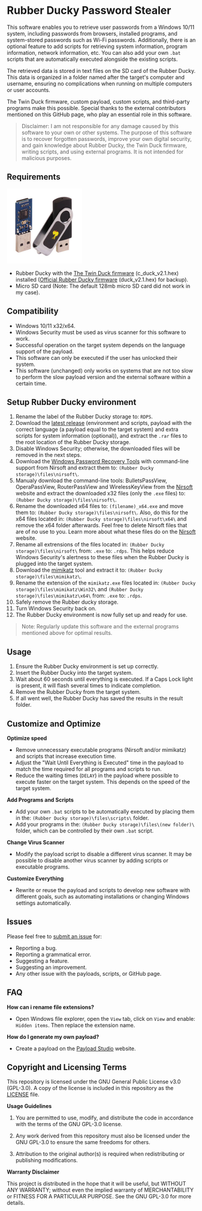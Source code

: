 # Rubber Ducky Password Stealer

This software enables you to retrieve user passwords from a Windows 10/11 system, including passwords from browsers, installed programs, and system-stored passwords such as Wi-Fi passwords. Additionally, there is an optional feature to add scripts for retrieving system information, program information, network information, etc. You can also add your own `.bat` scripts that are automatically executed alongside the existing scripts.

The retrieved data is stored in text files on the SD card of the Rubber Ducky. This data is organized in a folder named after the target's computer and username, ensuring no complications when running on multiple computers or user accounts.

The Twin Duck firmware, custom payload, custom scripts, and third-party programs make this possible. Special thanks to the external contributors mentioned on this GitHub page, who play an essential role in this software.

> Disclaimer: I am not responsible for any damage caused by this software to your own or other systems. The purpose of this software is to recover forgotten passwords, improve your own digital security, and gain knowledge about Rubber Ducky, the Twin Duck firmware, writing scripts, and using external programs. It is not intended for malicious purposes.

## Requirements

<img src="./assets/usb_rubber_ducky.jpg" alt="Rubber Ducky" width="200px" height="200px">

- Rubber Ducky with the [The Twin Duck firmware](./assets/c_duck_v2.1.hex) (c_duck_v2.1.hex) installed ([Official Rubber Ducky firmware](./assets/duck_v2.1.hex) (duck_v2.1.hex) for backup).
- Micro SD card (Note: The default 128mb micro SD card did not work in my case).

## Compatibility

- Windows 10/11 x32/x64.
- Windows Security must be used as virus scanner for this software to work.
- Successful operation on the target system depends on the language support of the payload.
- This software can only be executed if the user has unlocked their system.
- This software (unchanged) only works on systems that are not too slow to perform the slow payload version and the external software within a certain time.

## Setup Rubber Ducky environment

1. Rename the label of the Rubber Ducky storage to: `RDPS`.
2. Download the [latest release](https://github.com/Krouwndouwn/Rubber_Ducky_Password_Stealer/releases/latest)
(environment and scripts, payload with the correct language (a payload equal to the target system) and extra scripts for system information (optional)), and extract the `.rar` files to the root location of the Rubber Ducky storage.
3. Disable Windows Security; otherwise, the downloaded files will be removed in the next steps.
4. Download the [Windows Password Recovery Tools](https://www.nirsoft.net/password_recovery_tools.html) with command-line support from Nirsoft and extract them to: `(Rubber Ducky storage)\files\nirsoft\`.
5. Manualy download the command-line tools: BulletsPassView, OperaPassView, RouterPassView and WirelessKeyView from the [Nirsoft](https://www.nirsoft.net/) website and extract the downloaded x32 files (only the `.exe` files) to: `(Rubber Ducky storage)\files\nirsoft\`.
6. Rename the downloaded x64 files to: `(filename)_x64.exe` and move them to: `(Rubber Ducky storage)\files\nirsoft\`. Also, do this for the x64 files located in: `(Rubber Ducky storage)\files\nirsoft\x64\` and remove the x64 folder afterwards. Feel free to delete Nirsoft files that are of no use to you. Learn more about what these files do on the [Nirsoft](https://www.nirsoft.net/) website.
7. Rename all extrensions of the files located in: `(Rubber Ducky storage)\files\nirsoft\` from: `.exe` to: `.rdps`. This helps reduce Windows Security's alertness to these files when the Rubber Ducky is plugged into the target system.
8. Download the [mimikatz](https://github.com/gentilkiwi/mimikatz/releases) tool and extract it to: `(Rubber Ducky storage)\files\mimikatz\`.
9. Rename the extension of the `mimikatz.exe` files located in: `(Rubber Ducky storage)\files\mimikatz\Win32\` and `(Rubber Ducky storage)\files\mimikatz\x64\` from: `.exe` to: `.rdps`.
10. Safely remove the Rubber ducky storage.
11. Turn Windows Security back on.
12. The Rubber Ducky environment is now fully set up and ready for use.

> Note: Regularly update this software and the external programs mentioned above for optimal results.

## Usage

1. Ensure the Rubber Ducky environment is set up correctly.
2. Insert the Rubber Ducky into the target system.
3. Wait about 60 seconds until everything is executed. If a Caps Lock light is present, it will flash several times to indicate completion.
4. Remove the Rubber Ducky from the target system.
5. If all went well, the Rubber Ducky has saved the results in the result folder.

## Customize and Optimize

**Optimize speed**

- Remove unnecessary executable programs (Nirsoft and/or mimikatz) and scripts that increase execution time.
- Adjust the "Wait Until Everything is Executed" time in the payload to match the time required for all programs and scripts to run.
- Reduce the waiting times (`DELAY`) in the payload where possible to execute faster on the target system. This depends on the speed of the target system.

**Add Programs and Scripts**

- Add your own `.bat` scripts to be automatically executed by placing them in the: `(Rubber Ducky storage)\files\scripts\` folder.
- Add your programs in the: `(Rubber Ducky storage)\files\(new folder)\` folder, which can be controlled by their own `.bat` script.

**Change Virus Scanner**

- Modify the payload script to disable a different virus scanner. It may be possible to disable another virus scanner by adding scripts or executable programs.

**Customize Everything**

- Rewrite or reuse the payload and scripts to develop new software with different goals, such as automating installations or changing Windows settings automatically.

## Issues

Please feel free to [submit an issue](https://github.com/Krouwndouwn/Rubber_Ducky_Password_Stealer/issues/new/choose) for:

- Reporting a bug.
- Reporting a grammatical error.
- Suggesting a feature.
- Suggesting an improvement.
- Any other issue with the payloads, scripts, or GitHub page.

## FAQ

**How can i rename file extensions?**

- Open Windows file explorer, open the `View` tab, click on `View` and enable: `Hidden items`. Then replace the extension name.

**How do I generate my own payload?**

- Create a payload on the [Payload Studio](https://payloadstudio.hak5.org/community/) website.

## Copyright and Licensing Terms

This repository is licensed under the GNU General Public License v3.0 (GPL-3.0). A copy of the license is included in this repository as the [LICENSE](./LICENSE) file.

**Usage Guidelines**

1. You are permitted to use, modify, and distribute the code in accordance with the terms of the GNU GPL-3.0 license.

2. Any work derived from this repository must also be licensed under the GNU GPL-3.0 to ensure the same freedoms for others.

3. Attribution to the original author(s) is required when redistributing or publishing modifications.

**Warranty Disclaimer**

This project is distributed in the hope that it will be useful, but WITHOUT ANY WARRANTY; without even the implied warranty of MERCHANTABILITY or FITNESS FOR A PARTICULAR PURPOSE. See the GNU GPL-3.0 for more details.
